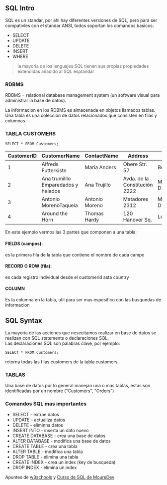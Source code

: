 ## SQL Intro

SQL es un standar, por ahi hay diferentes versiones de SQL, pero para ser compativles con el standar ANSI, todos soportan los comandos basicos:

- SELECT
- UPDATE
- DELETE
- INSERT
- WHERE

> la mayoria de los lenguajes SQL tienen sus propias propiedades extendidas añadido al SQL esptandar

### RDBMS

RDBMS = relational database management system (un software visual para administrar la base de datos).

La informacion en los RDBMS es almacenada en objetos llamados tablas.  
Una tabla es una coleccion de datos relacionados que consisten en filas y columnas.

### TABLA CUSTOMERS

```
SELECT * FROM Customers;
```

| CustomerID | CustomerName                        | ContactName    | Address                       | City       | PostalCode | Country |
| ---------- | ----------------------------------- | -------------- | ----------------------------- | ---------- | ---------- | ------- |
| 1          | Alfreds Futterkiste                 | Maria Anders   | Obere Str. 57                 | Berlin     | 12209      | Germany |
| 2          | Ana trumilllo Emparedados y helados | Ana Trujillo   | Avda. de la Constitución 2222 | Mexico D.F | 05021      | Mexico  |
| 3          | Antonio MorenoTaqueia               | Antonio Moreno | Matadores 2312                | Mexico D.F | 05023      | Mexico  |
| 4          | Around the Horn                     | Thomas Hardy   | 120 Hanover Sq.               | London     | Wa1 1DP    | UK      |

En este ejemplo vermos las 3 partes que componen a una tabla:

#### FIELDS (campos):

es la primera fila de la tabla que contiene el nombre de cada campo

#### RECORD O ROW (fila):

es cada registro individual desde el customerid asta country

#### COLUMN

Es la columna en la tabla, util para ser mas espesifico con las busquedas de informacion

<!-- ```mermaid
sequenceDiagram
    participant browser
    participant server

    browser->>server: POST https://studies.cs.helsinki.fi/exampleapp/new_note_spa
    activate server
    server->>browser: json object (status 201 created)
    deactivate server

    Note right of browser: The browser begins executing JavaScript code that manipulates the DOM to add the JSON response object to the notes list.
``` -->

## SQL Syntax

La mayoria de las acciones que nesecitamos realizar en base de datos se realizan con SQL statements o declaraciones SQL.  
Las declaraciones SQL son palabras clave, por ejemplo:

```
SELECT * FROM Customers;
```

retorna todas las filas customers de la tabla customers.

### TABLAS

Una base de datos por lo general manejan una o mas tablas, estas son identificadas por un nombre ("Customers", "Orders")

### Comandos SQL mas importantes

- SELECT - extrae datos
- UPDATE - actualiza datos
- DELETE - eliminna datos
- INSERT INTO - inserta un dato nuevo
- CREATE DATABASE - crea una base de datos
- ALTER DATABASE - modifica una base de datos
- CREATE TABLE - crea una tabla
- ALTER TABLE - modifica una tabla
- DROP TABLE - elimina una tabla
- CREATE INDEX - crea un index (key de busqueda)
- DROP INDEX - elimina un index

<!-- vinculos -->

Apuntes de [w3schools](https://www.w3schools.com/sql/default.asp) y [Curso de SQL de MoureDev](https://www.youtube.com/watch?v=OuJerKzV5T0&t=9070s)
